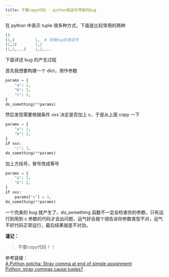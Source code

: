 ```yaml
---
title: 不要copy代码 - python尾逗号导致的bug
---
```



在 python 中表示 tuple 很多种方式，下面是比较常用的两种

```python
()
(1,)         1,  # 导致bug的尾逗号
(1,2)        1,2
(1,2,...)    1,2,...
```

下面详述 bug 的产生过程

首先我想要构建一个 dict，用作参数

```python
params = {
    "a": 1,
    "b": 2,
    "c": 3,
}
do_something(**params)
```

然后发现需要根据条件 xxx 决定是否加上 c，于是从上面 copy 一下

```python
params = {
    "a": 1,
    "b": 2,
}
if xxx:
    "c": 3,
do_something(**params)
```

加上方括号，冒号改成等号

```python
params = {
    "a": 1,
    "b": 2,
}
if xxx:
    params["c"] = 3,
do_something(**params)
```

一个完美的 bug 就产生了，do_something 函数不一定会检查你的参数，只有运行到用到 c 参数的代码才会出问题，运气好会报个错告诉你参数类型不对，运气不好代码正常运行，最后结果就是不对劲。


**谨记：** 

> 不要copy代码！！


参考链接：  
[A Python gotcha: Stray comma at end of simple assignment](http://stackoverflow.com/questions/11621289/a-python-gotcha-stray-comma-at-end-of-simple-assignment)  
[Python: stray commas cause tuples?](https://bradmontgomery.net/blog/python-stray-commas-cause-tuples/)  
